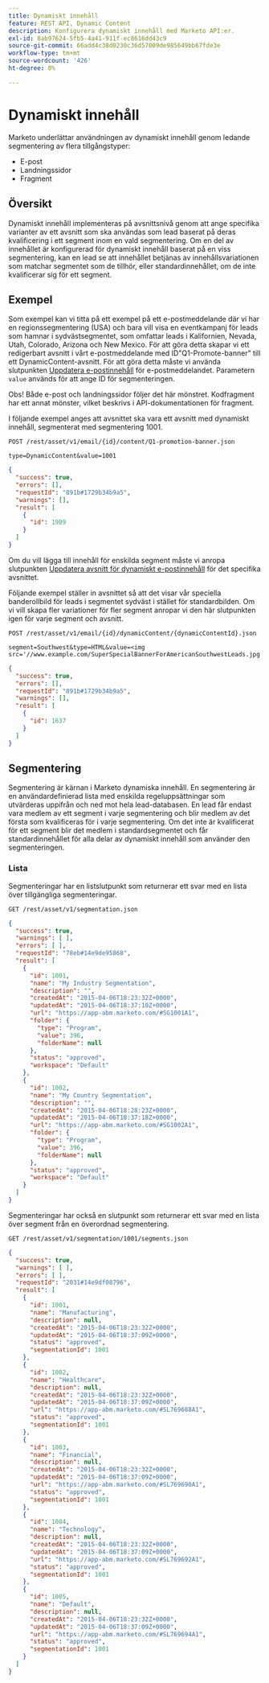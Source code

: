 ```yaml
---
title: Dynamiskt innehåll
feature: REST API, Dynamic Content
description: Konfigurera dynamiskt innehåll med Marketo API:er.
exl-id: 8ab97624-5fb5-4a41-911f-ec8616dd43c9
source-git-commit: 66add4c38d0230c36d57009de985649bb67fde3e
workflow-type: tm+mt
source-wordcount: '426'
ht-degree: 0%

---
```


# Dynamiskt innehåll

Marketo underlättar användningen av dynamiskt innehåll genom ledande segmentering av flera tillgångstyper:

- E-post
- Landningssidor
- Fragment

## Översikt

Dynamiskt innehåll implementeras på avsnittsnivå genom att ange specifika varianter av ett avsnitt som ska användas som lead baserat på deras kvalificering i ett segment inom en vald segmentering. Om en del av innehållet är konfigurerad för dynamiskt innehåll baserat på en viss segmentering, kan en lead se att innehållet betjänas av innehållsvariationen som matchar segmentet som de tillhör, eller standardinnehållet, om de inte kvalificerar sig för ett segment.

## Exempel

Som exempel kan vi titta på ett exempel på ett e-postmeddelande där vi har en regionssegmentering (USA) och bara vill visa en eventkampanj för leads som hamnar i sydvästsegmentet, som omfattar leads i Kalifornien, Nevada, Utah, Colorado, Arizona och New Mexico. För att göra detta skapar vi ett redigerbart avsnitt i vårt e-postmeddelande med ID&quot;Q1-Promote-banner&quot; till ett DynamicContent-avsnitt. För att göra detta måste vi använda slutpunkten [Uppdatera e-postinnehåll](https://developer.adobe.com/marketo-apis/api/asset/#tag/Emails/operation/updateEmailComponentContentUsingPOST) för e-postmeddelandet. Parametern `value` används för att ange ID för segmenteringen.

Obs! Både e-post och landningssidor följer det här mönstret. Kodfragment har ett annat mönster, vilket beskrivs i API-dokumentationen för fragment.

I följande exempel anges att avsnittet ska vara ett avsnitt med dynamiskt innehåll, segmenterat med segmentering 1001.

```
POST /rest/asset/v1/email/{id}/content/Q1-promotion-banner.json
```

```
type=DynamicContent&value=1001
```

```json
{
  "success": true,
  "errors": [],
  "requestId": "891b#1729b34b9a5",
  "warnings": [],
  "result": [
    {
      "id": 1909
    }
  ]
}
```

Om du vill lägga till innehåll för enskilda segment måste vi anropa slutpunkten [Uppdatera avsnitt för dynamiskt e-postinnehåll](https://developer.adobe.com/marketo-apis/api/asset/#tag/Emails/operation/updateEmailDynamicContentUsingPOST) för det specifika avsnittet.

Följande exempel ställer in avsnittet så att det visar vår speciella banderollbild för leads i segmentet sydväst i stället för standardbilden. Om vi vill skapa fler variationer för fler segment anropar vi den här slutpunkten igen för varje segment och avsnitt.

```
POST /rest/asset/v1/email/{id}/dynamicContent/{dynamicContentId}.json
```

```
segment=Southwest&type=HTML&value=<img src='//www.example.com/SuperSpecialBannerForAmericanSouthwestLeads.jpg'/>
```

```json
{
  "success": true,
  "errors": [],
  "requestId": "891b#1729b34b9a5",
  "warnings": [],
  "result": [
    {
      "id": 1637
    }
  ]
}
```

## Segmentering

Segmentering är kärnan i Marketo dynamiska innehåll. En segmentering är en användardefinierad lista med enskilda regeluppsättningar som utvärderas uppifrån och ned mot hela lead-databasen. En lead får endast vara medlem av ett segment i varje segmentering och blir medlem av det första som kvalificeras för i varje segmentering. Om det inte är kvalificerat för ett segment blir det medlem i standardsegmentet och får standardinnehållet för alla delar av dynamiskt innehåll som använder den segmenteringen.

### Lista

Segmenteringar har en listslutpunkt som returnerar ett svar med en lista över tillgängliga segmenteringar.

```
GET /rest/asset/v1/segmentation.json
```

```json
{
  "success": true,
  "warnings": [ ],
  "errors": [ ],
  "requestId": "78eb#14e9de95868",
  "result": [
    {
      "id": 1001,
      "name": "My Industry Segmentation",
      "description": "",
      "createdAt": "2015-04-06T18:23:32Z+0000",
      "updatedAt": "2015-04-06T18:37:10Z+0000",
      "url": "https://app-abm.marketo.com/#SG1001A1",
      "folder": {
        "type": "Program",
        "value": 396,
        "folderName": null
      },
      "status": "approved",
      "workspace": "Default"
    },
    {
      "id": 1002,
      "name": "My Country Segmentation",
      "description": "",
      "createdAt": "2015-04-06T18:28:23Z+0000",
      "updatedAt": "2015-04-06T18:37:18Z+0000",
      "url": "https://app-abm.marketo.com/#SG1002A1",
      "folder": {
        "type": "Program",
        "value": 396,
        "folderName": null
      },
      "status": "approved",
      "workspace": "Default"
    }
  ]
}
```

Segmenteringar har också en slutpunkt som returnerar ett svar med en lista över segment från en överordnad segmentering.

```
GET /rest/asset/v1/segmentation/1001/segments.json
```

```json
{
  "success": true,
  "warnings": [ ],
  "errors": [ ],
  "requestId": "2031#14e9df08796",
  "result": [
    {
      "id": 1001,
      "name": "Manufacturing",
      "description": null,
      "createdAt": "2015-04-06T18:23:32Z+0000",
      "updatedAt": "2015-04-06T18:37:09Z+0000",
      "status": "approved",
      "segmentationId": 1001
    },
    {
      "id": 1002,
      "name": "Healthcare",
      "description": null,
      "createdAt": "2015-04-06T18:23:32Z+0000",
      "updatedAt": "2015-04-06T18:37:09Z+0000",
      "url": "https://app-abm.marketo.com/#SL769688A1",
      "status": "approved",
      "segmentationId": 1001
    },
    {
      "id": 1003,
      "name": "Financial",
      "description": null,
      "createdAt": "2015-04-06T18:23:32Z+0000",
      "updatedAt": "2015-04-06T18:37:09Z+0000",
      "url": "https://app-abm.marketo.com/#SL769690A1",
      "status": "approved",
      "segmentationId": 1001
    },
    {
      "id": 1004,
      "name": "Technology",
      "description": null,
      "createdAt": "2015-04-06T18:23:32Z+0000",
      "updatedAt": "2015-04-06T18:37:09Z+0000",
      "url": "https://app-abm.marketo.com/#SL769692A1",
      "status": "approved",
      "segmentationId": 1001
    },
    {
      "id": 1005,
      "name": "Default",
      "description": null,
      "createdAt": "2015-04-06T18:23:32Z+0000",
      "updatedAt": "2015-04-06T18:37:09Z+0000",
      "url": "https://app-abm.marketo.com/#SL769694A1",
      "status": "approved",
      "segmentationId": 1001
    }
  ]
}
```
